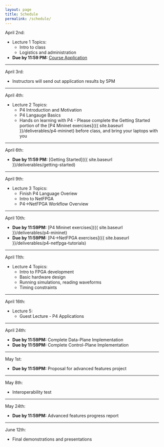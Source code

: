 ```yaml
---
layout: page
title: Schedule
permalink: /schedule/
---
```


April 2nd:
* Lecture 1 Topics:
    * Intro to class
    * Logistics and administration
* **Due by 11:59 PM:** [Course Application](https://goo.gl/forms/nJXtf9csQokQFvD23) 

---

April 3rd:
* Instructors will send out application results by 5PM

---

April 4th:
* Lecture 2 Topics:
    * P4 Introduction and Motivation
    * P4 Langauge Basics
    * Hands on learning with P4 - Please complete the Getting Started portion of the [P4 Mininet exercises]({{ site.baseurl }}/deliverables/p4-mininet) before class, and bring your laptops with you 

---

April 6th:
* **Due by 11:59 PM:** [Getting Started]({{ site.baseurl }}/deliverables/getting-started)

---

April 9th:
* Lecture 3 Topics:
    * Finish P4 Language Overiew
    * Intro to NetFPGA
    * P4->NetFPGA Workflow Overview

---

April 10th:
* **Due by 11:59PM:** [P4 Mininet exercises]({{ site.baseurl }}/deliverables/p4-mininet)
* **Due by 11:59PM:** [P4->NetFPGA exercises]({{ site.baseurl }}/deliverables/p4-netfpga-tutorials)

---

April 11th:
* Lecture 4 Topics:
    * Intro to FPGA development
    * Basic hardware design
    * Running simulations, reading waveforms
    * Timing constraints

---

April 16th:
* Lecture 5:
    * Guest Lecture - P4 Applications

---

April 24th:
* **Due by 11:59PM:** Complete Data-Plane Implementation
* **Due by 11:59PM:** Complete Control-Plane Implementation

---

May 1st:
* **Due by 11:59PM:** Proposal for advanced features project

---

May 8th:
* Interoperability test

---

May 24th:
* **Due by 11:59PM:** Advanced features progress report

---

June 12th:
* Final demonstrations and presentations



